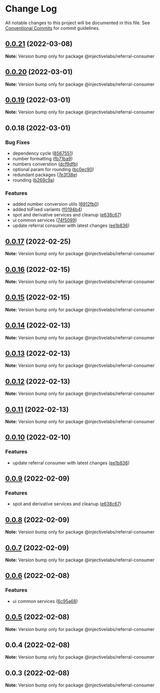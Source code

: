 # Change Log

All notable changes to this project will be documented in this file.
See [Conventional Commits](https://conventionalcommits.org) for commit guidelines.

## [0.0.21](https://github.com/InjectiveLabs/injective-ts/compare/@injectivelabs/referral-consumer@0.0.20...@injectivelabs/referral-consumer@0.0.21) (2022-03-08)

**Note:** Version bump only for package @injectivelabs/referral-consumer





## [0.0.20](https://github.com/InjectiveLabs/injective-ts/compare/@injectivelabs/referral-consumer@0.0.19...@injectivelabs/referral-consumer@0.0.20) (2022-03-01)

**Note:** Version bump only for package @injectivelabs/referral-consumer





## [0.0.19](https://github.com/InjectiveLabs/injective-ts/compare/@injectivelabs/referral-consumer@0.0.18...@injectivelabs/referral-consumer@0.0.19) (2022-03-01)

**Note:** Version bump only for package @injectivelabs/referral-consumer





## 0.0.18 (2022-03-01)


### Bug Fixes

* dependency cycle ([8567551](https://github.com/InjectiveLabs/injective-ts/commit/856755179ac526f415f108b90a7b6f58f3e3258d))
* number formatting ([fb71ba9](https://github.com/InjectiveLabs/injective-ts/commit/fb71ba9559719bf67a73881e268a5b3cbdeb9fa3))
* numbers converstion ([dcf9dfb](https://github.com/InjectiveLabs/injective-ts/commit/dcf9dfb14ce45486649915c061412ce32beb350c))
* optional param for rounding ([bc0ec90](https://github.com/InjectiveLabs/injective-ts/commit/bc0ec90c28bdf3e990165c64af39a91b2895a3b0))
* redundant packages ([7e3f38e](https://github.com/InjectiveLabs/injective-ts/commit/7e3f38e9281c7d9eec7aeb9ba94e2fc48c70d52f))
* rounding ([b269c9a](https://github.com/InjectiveLabs/injective-ts/commit/b269c9aec7048ce1ae4b7862ab2e88cb7c59e033))


### Features

* added number conversion utils ([6912fb0](https://github.com/InjectiveLabs/injective-ts/commit/6912fb0ac1f5ffcfd11eff8980745593eabcd46f))
* added toFixed variants ([f0194b4](https://github.com/InjectiveLabs/injective-ts/commit/f0194b496b04a65a6a1a479c74031ff1bbd83a7d))
* spot and derivative services and cleanup ([e638c67](https://github.com/InjectiveLabs/injective-ts/commit/e638c67db9ec2d8200aa0a9d47d458abb9e1ef46))
* ui common services ([74f5099](https://github.com/InjectiveLabs/injective-ts/commit/74f5099cd603086a713d4fb436ad6a322e45ea25))
* update referral consumer with latest changes ([ee1b836](https://github.com/InjectiveLabs/injective-ts/commit/ee1b8363489f6d661c2321aad55384bce802b80a))





## [0.0.17](https://github.com/InjectiveLabs/injective-ts/compare/@injectivelabs/referral-consumer@0.0.16...@injectivelabs/referral-consumer@0.0.17) (2022-02-25)

**Note:** Version bump only for package @injectivelabs/referral-consumer





## [0.0.16](https://github.com/InjectiveLabs/injective-ts/compare/@injectivelabs/referral-consumer@0.0.15...@injectivelabs/referral-consumer@0.0.16) (2022-02-15)

**Note:** Version bump only for package @injectivelabs/referral-consumer





## [0.0.15](https://github.com/InjectiveLabs/injective-ts/compare/@injectivelabs/referral-consumer@0.0.14...@injectivelabs/referral-consumer@0.0.15) (2022-02-15)

**Note:** Version bump only for package @injectivelabs/referral-consumer





## [0.0.14](https://github.com/InjectiveLabs/injective-ts/compare/@injectivelabs/referral-consumer@0.0.13...@injectivelabs/referral-consumer@0.0.14) (2022-02-13)

**Note:** Version bump only for package @injectivelabs/referral-consumer





## [0.0.13](https://github.com/InjectiveLabs/injective-ts/compare/@injectivelabs/referral-consumer@0.0.12...@injectivelabs/referral-consumer@0.0.13) (2022-02-13)

**Note:** Version bump only for package @injectivelabs/referral-consumer





## [0.0.12](https://github.com/InjectiveLabs/injective-ts/compare/@injectivelabs/referral-consumer@0.0.11...@injectivelabs/referral-consumer@0.0.12) (2022-02-13)

**Note:** Version bump only for package @injectivelabs/referral-consumer





## [0.0.11](https://github.com/InjectiveLabs/injective-ts/compare/@injectivelabs/referral-consumer@0.0.10...@injectivelabs/referral-consumer@0.0.11) (2022-02-13)

**Note:** Version bump only for package @injectivelabs/referral-consumer





## [0.0.10](https://github.com/InjectiveLabs/injective-ts/compare/@injectivelabs/referral-consumer@0.0.9...@injectivelabs/referral-consumer@0.0.10) (2022-02-10)


### Features

* update referral consumer with latest changes ([ee1b836](https://github.com/InjectiveLabs/injective-ts/commit/ee1b8363489f6d661c2321aad55384bce802b80a))





## [0.0.9](https://github.com/InjectiveLabs/injective-ts/compare/@injectivelabs/referral-consumer@0.0.7...@injectivelabs/referral-consumer@0.0.9) (2022-02-09)


### Features

* spot and derivative services and cleanup ([e638c67](https://github.com/InjectiveLabs/injective-ts/commit/e638c67db9ec2d8200aa0a9d47d458abb9e1ef46))





## [0.0.8](https://github.com/InjectiveLabs/injective-ts/compare/@injectivelabs/referral-consumer@0.0.7...@injectivelabs/referral-consumer@0.0.8) (2022-02-09)

**Note:** Version bump only for package @injectivelabs/referral-consumer





## [0.0.7](https://github.com/InjectiveLabs/injective-ts/compare/@injectivelabs/referral-consumer@0.0.6...@injectivelabs/referral-consumer@0.0.7) (2022-02-09)

**Note:** Version bump only for package @injectivelabs/referral-consumer





## [0.0.6](https://github.com/InjectiveLabs/injective-ts/compare/@injectivelabs/referral-consumer@0.0.5...@injectivelabs/referral-consumer@0.0.6) (2022-02-08)


### Features

* ui common services ([6c95a68](https://github.com/InjectiveLabs/injective-ts/commit/6c95a68054efb165ea451b15b2466fa4478f9971))





## [0.0.5](https://github.com/InjectiveLabs/injective-ts/compare/@injectivelabs/referral-consumer@0.0.4...@injectivelabs/referral-consumer@0.0.5) (2022-02-08)

**Note:** Version bump only for package @injectivelabs/referral-consumer





## 0.0.4 (2022-02-08)

**Note:** Version bump only for package @injectivelabs/referral-consumer





## 0.0.3 (2022-02-08)

**Note:** Version bump only for package @injectivelabs/referral-consumer
